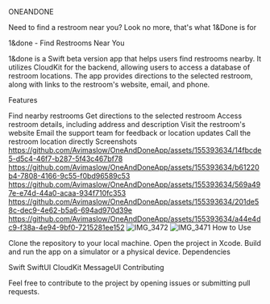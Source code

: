 ONEANDONE

Need to find a restroom near you? Look no more, that's what 1&Done is for

1&done - Find Restrooms Near You

1&done is a Swift beta version app that helps users find restrooms nearby. It utilizes CloudKit for the backend, allowing users to access a database of restroom locations. The app provides directions to the selected restroom, along with links to the restroom's website, email, and phone.

Features

Find nearby restrooms
Get directions to the selected restroom
Access restroom details, including address and description
Visit the restroom's website
Email the support team for feedback or location updates
Call the restroom location directly
Screenshots
https://github.com/Avimaslow/OneAndDoneApp/assets/155393634/14fbcde5-d5c4-46f7-b287-5f43c467bf78
https://github.com/Avimaslow/OneAndDoneApp/assets/155393634/b61220b4-7808-4166-9c55-f0bd96589c53
https://github.com/Avimaslow/OneAndDoneApp/assets/155393634/569a497e-e74d-44a0-acaa-934f710fc353
https://github.com/Avimaslow/OneAndDoneApp/assets/155393634/201de58c-dec9-4e62-b5a6-694ad970d39e
https://github.com/Avimaslow/OneAndDoneApp/assets/155393634/a44e4dc9-f38a-4e94-9bf0-7215281ee152
![IMG_3472](https://github.com/Avimaslow/OneAndDoneApp/assets/155393634/31c8b1c7-d892-4dd4-949d-8373726ddb14)
![IMG_3471](https://github.com/Avimaslow/OneAndDoneApp/assets/155393634/7573a096-5b0c-4014-8e22-7c9b4312ae80)
How to Use

Clone the repository to your local machine.
Open the project in Xcode.
Build and run the app on a simulator or a physical device.
Dependencies

Swift
SwiftUI
CloudKit
MessageUI
Contributing

Feel free to contribute to the project by opening issues or submitting pull requests.
